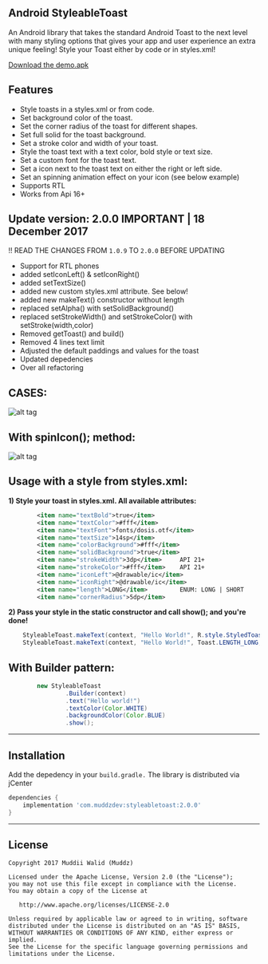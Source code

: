 ## Android StyleableToast

An Android library that takes the standard Android Toast to the next level with many styling options that gives your app and user experience an extra unique feeling! Style your Toast either by code or in styles.xml!

<a href="https://github.com/Muddz/StyleableToast/raw/master/demo.apk">Download the demo.apk</a>


## Features

- Style toasts in a styles.xml or from code.
- Set background color of the toast.
- Set the corner radius of the toast for different shapes.
- Set full solid for the toast background.
- Set a stroke color and width of your toast.
- Style the toast text with a text color, bold style or text size.
- Set a custom font for the toast text.
- Set a icon next to the toast text on either the right or left side.
- Set an spinning animation effect on your icon (see below example)
- Supports RTL
- Works from Api 16+


## Update version: 2.0.0  **IMPORTANT** |  18 December 2017

!! READ THE CHANGES FROM `1.0.9` TO `2.0.0` BEFORE UPDATING
- Support for RTL phones
- added setIconLeft() & setIconRight()
- added setTextSize()
- added new custom styles.xml attribute. See below!
- added new makeText() constructor without length
- replaced setAlpha() with setSolidBackground()
- replaced setStrokeWidth() and setStrokeColor() with setStroke(width,color)
- Removed getToast() and build()
- Removed 4 lines text limit
- Adjusted the default paddings and values for the toast
- Updated depedencies
- Over all refactoring

## CASES:
![alt tag](https://github.com/Muddz/StyleableToast/blob/master/showcase.png)

## With spinIcon(); method:
![alt tag](https://media.giphy.com/media/hoq66naJQkECI/giphy.gif)


## Usage with a style from styles.xml:

**1) Style your toast in styles.xml. All available attributes:**
```xml
        <item name="textBold">true</item>
        <item name="textColor">#fff</item>
        <item name="textFont">fonts/dosis.otf</item>
        <item name="textSize">14sp</item>
        <item name="colorBackground">#fff</item>
        <item name="solidBackground">true</item>
        <item name="strokeWidth">3dp</item>     API 21+
        <item name="strokeColor">#fff</item>    API 21+
        <item name="iconLeft">@drawable/ic</item>
        <item name="iconRight">@drawable/ic</item>
        <item name="length">LONG</item>         ENUM: LONG | SHORT
        <item name="cornerRadius">5dp</item>
```

**2) Pass your style in the static constructor and call show(); and you're done!**

```java
    StyleableToast.makeText(context, "Hello World!", R.style.StyledToast).show(); Define length in style
    StyleableToast.makeText(context, "Hello World!", Toast.LENGTH_LONG, R.style.StyledToast).show(); or add style in constructor
```

## With Builder pattern:
```java
        new StyleableToast
                .Builder(context)
                .text("Hello world!")
                .textColor(Color.WHITE)
                .backgroundColor(Color.BLUE)
                .show();
```

-----
    
## Installation

Add the depedency in your `build.gradle.` The library is distributed via jCenter

```groovy
dependencies {
    implementation 'com.muddzdev:styleabletoast:2.0.0'   
}
```
 ----

## License

    Copyright 2017 Muddii Walid (Muddz)

    Licensed under the Apache License, Version 2.0 (the "License");
    you may not use this file except in compliance with the License.
    You may obtain a copy of the License at

       http://www.apache.org/licenses/LICENSE-2.0

    Unless required by applicable law or agreed to in writing, software
    distributed under the License is distributed on an "AS IS" BASIS,
    WITHOUT WARRANTIES OR CONDITIONS OF ANY KIND, either express or implied.
    See the License for the specific language governing permissions and
    limitations under the License.
